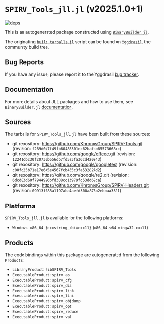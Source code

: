 # `SPIRV_Tools_jll.jl` (v2025.1.0+1)

[![deps](https://juliahub.com/docs/SPIRV_Tools_jll/deps.svg)](https://juliahub.com/ui/Packages/General/SPIRV_Tools_jll/)

This is an autogenerated package constructed using [`BinaryBuilder.jl`](https://github.com/JuliaPackaging/BinaryBuilder.jl).

The originating [`build_tarballs.jl`](https://github.com/JuliaPackaging/Yggdrasil/blob/a7a67a4f4f56e9d72b0719e88d0d310e34bb2b70/S/SPIRV_Tools/build_tarballs.jl) script can be found on [`Yggdrasil`](https://github.com/JuliaPackaging/Yggdrasil/), the community build tree.

## Bug Reports

If you have any issue, please report it to the Yggdrasil [bug tracker](https://github.com/JuliaPackaging/Yggdrasil/issues).

## Documentation

For more details about JLL packages and how to use them, see `BinaryBuilder.jl` [documentation](https://docs.binarybuilder.org/stable/jll/).

## Sources

The tarballs for `SPIRV_Tools_jll.jl` have been built from these sources:

* git repository: https://github.com/KhronosGroup/SPIRV-Tools.git (revision: `f289d047f49fb60488301ec62bafab85573668cc`)
* git repository: https://github.com/google/effcee.git (revision: `12241cbc30f20730b656db7fd5a3fa36cd420843`)
* git repository: https://github.com/google/googletest (revision: `c00fd25b71a17e645e4567fcb465c3fa532827d2`)
* git repository: https://github.com/google/re2.git (revision: `6dcd83d60f7944926bfd308cc13979fc53dd69ca`)
* git repository: https://github.com/KhronosGroup/SPIRV-Headers.git (revision: `09913f088a1197aba4aefd300a876b2ebbaa3391`)

## Platforms

`SPIRV_Tools_jll.jl` is available for the following platforms:

* `Windows x86_64 {cxxstring_abi=cxx11}` (`x86_64-w64-mingw32-cxx11`)

## Products

The code bindings within this package are autogenerated from the following `Products`:

* `LibraryProduct`: `libSPIRV_Tools`
* `ExecutableProduct`: `spirv_as`
* `ExecutableProduct`: `spirv_cfg`
* `ExecutableProduct`: `spirv_dis`
* `ExecutableProduct`: `spirv_link`
* `ExecutableProduct`: `spirv_lint`
* `ExecutableProduct`: `spirv_objdump`
* `ExecutableProduct`: `spirv_opt`
* `ExecutableProduct`: `spirv_reduce`
* `ExecutableProduct`: `spirv_val`
